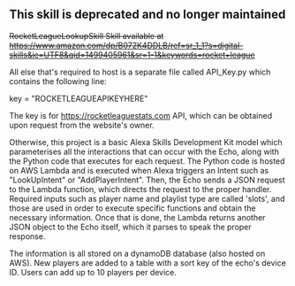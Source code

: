 ## This skill is deprecated and no longer maintained


~~RocketLeagueLookupSkill
Skill available at https://www.amazon.com/dp/B072K4DDLB/ref=sr_1_1?s=digital-skills&ie=UTF8&qid=1499405961&sr=1-1&keywords=rocket+league~~

All else that's required to host is a separate file called API_Key.py which contains the following line:

key = "ROCKETLEAGUEAPIKEYHERE" 

The key is for https://rocketleaguestats.com API, which can be obtained upon request from the website's owner.

Otherwise, this project is a basic Alexa Skills Development Kit model which parameterises all the interactions that can occur with the Echo, along with the Python code that executes for each request. The Python code is hosted on AWS Lambda and is executed when Alexa triggers an Intent such as "LookUpIntent" or "AddPlayerIntent". Then, the Echo sends a JSON request to the Lambda function, which directs the request to the proper handler. Required inputs such as player name and playlist type are called 'slots', and those are used in order to execute specific functions and obtain the necessary information. Once that is done, the Lambda returns another JSON object to the Echo itself, which it parses to speak the proper response.

The information is all stored on a dynamoDB database (also hosted on AWS). New players are added to a table with a sort key of the echo's device ID. Users can add up to 10 players per device.
